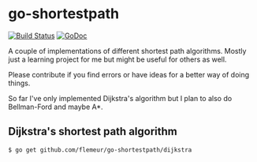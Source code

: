 # go-shortestpath

[![Build Status](https://travis-ci.org/flemeur/go-shortestpath.svg?branch=master)](https://travis-ci.org/flemeur/go-shortestpath)
[![GoDoc](https://godoc.org/github.com/flemeur/go-shortestpath?status.svg)](https://godoc.org/github.com/flemeur/go-shortestpath)

A couple of implementations of different shortest path algorithms.
Mostly just a learning project for me but might be useful for others as well.

Please contribute if you find errors or have ideas for a better way of doing things.

So far I've only implemented Dijkstra's algorithm but I plan to also do Bellman-Ford and maybe A\*.

## Dijkstra's shortest path algorithm

	$ go get github.com/flemeur/go-shortestpath/dijkstra


